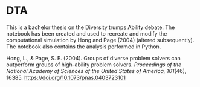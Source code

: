 # DTA

This is a bachelor thesis on the Diversity trumps Ability debate. The notebook has been created and used to recreate and modify the computational simulation by Hong and Page (2004) (altered subsequently). The notebook also contains the analysis performed in Python. 

Hong, L., & Page, S. E. (2004). Groups of diverse problem solvers can outperform groups of high-ability problem solvers. *Proceedings of the National Academy of Sciences of the United States of America, 101*(46), 16385. https://doi.org/10.1073/pnas.0403723101

